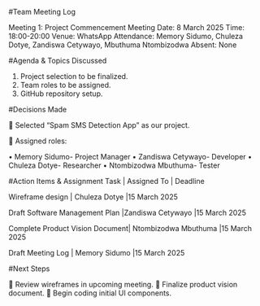 #Team Meeting Log

Meeting 1: Project Commencement Meeting
Date: 8 March 2025
Time: 18:00-20:00
Venue: WhatsApp
Attendance: Memory Sidumo, Chuleza Dotye, Zandiswa Cetywayo, Mbuthuma Ntombizodwa
Absent: None

#Agenda & Topics Discussed

1.	Project selection to be finalized.
2.	Team roles to be assigned.
3.	GitHub repository setup.

#Decisions Made

	Selected “Spam SMS Detection App” as our project.

	Assigned roles:

•	Memory Sidumo- Project Manager
•	Zandiswa Cetywayo- Developer
•	Chuleza Dotye- Researcher
•	Ntombizodwa Mbuthuma- Tester

#Action Items & Assignment
Task	                          |    Assigned To	     | Deadline

Wireframe design                |	Chuleza Dotye	       |15 March 2025

Draft Software  Management Plan |Zandiswa Cetywayo     |15 March 2025

Complete Product Vision Document|	Ntombizodwa Mbuthuma |15 March 2025

Draft Meeting Log               |	Memory Sidumo	        |15 March 2025

#Next Steps

	Review wireframes in upcoming meeting.
	Finalize product vision document.
	Begin coding initial UI components.

